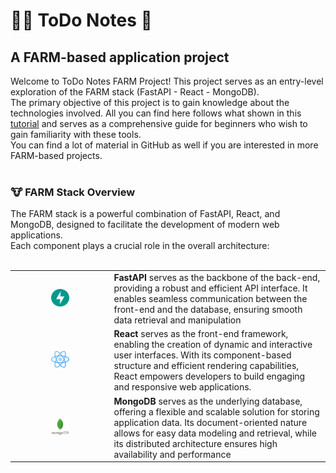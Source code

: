 <h1> 👨‍🌾 ToDo Notes 📝 </h1> 
<h2>A FARM-based application project</h2>

Welcome to ToDo Notes FARM Project! 
This project serves as an entry-level exploration of the FARM stack (FastAPI - React - MongoDB). 
<br>The primary objective of this project is to gain knowledge about the technologies involved. All you can find here follows what shown in this [tutorial](https://www.youtube.com/watch?v=G8MsHbCzyZ4&t=6188s&ab_channel=ABDLogs) and serves as a comprehensive guide for beginners who wish to gain familiarity with these tools. 
<br>You can find a lot of material in GitHub as well if you are interested in more FARM-based projects.
<br><br>
<h3>🐮 FARM Stack Overview</h3>
The FARM stack is a powerful combination of FastAPI, React, and 
MongoDB, designed to facilitate the development of modern web 
applications. <br>
Each component plays a crucial role in the overall architecture:<br><br>


|                                                                          |                                                                                                                                                                                                                                                                               |
|--------------------------------------------------------------------------|-------------------------------------------------------------------------------------------------------------------------------------------------------------------------------------------------------------------------------------------------------------------------------|
| <div align="center"><img src="./docs/img/fastapi.svg" width="20%"></div> | **FastAPI** serves as the backbone of the back-end, providing a robust and efficient API interface. It enables seamless communication between the front-end and the database, ensuring smooth data retrieval and manipulation                                                 |
| <div align="center"><img src="./docs/img/react.png" width="20%" ></div>  | **React** serves as the front-end framework, enabling the creation of dynamic and interactive user interfaces. With its component-based structure and efficient rendering capabilities, React empowers developers to build engaging and responsive web applications.          |
| <div align="center"><img src="./docs/img/mongodb.png" width="20%">       | **MongoDB** serves as the underlying database, offering a flexible and scalable solution for storing application data. Its document-oriented nature allows for easy data modeling and retrieval, while its distributed architecture ensures high availability and performance |

<!-- 
<div style="display:flex; align-items: center">
    <img src="./docs/img/fastapi.svg" style="flex: 0 0 auto; margin-right: 20px" width="10%" alt="FastAPI logo">
    <div style="flex: 1 1 auto"><span style="color: #18EAA7;font-weight: bold;">FastAPI</span>: FastAPI serves as the backbone of the back-end, providing a robust and efficient API interface. It enables seamless communication between the front-end and the database, ensuring smooth data retrieval and manipulation.</div>
</div>
<br><br>
<div style="display:flex; align-items: center">
<img src="./docs/img/react.png" style="flex: 0 0 auto;margin-right: 20px" width="10%" alt="FastAPI logo">
<div style="flex: 1 1 auto"><span style="color: #189AEA;font-weight: bold;">React</span>: React serves as the front-end framework, enabling the creation of dynamic and interactive user interfaces. With its component-based structure and efficient rendering capabilities, React empowers developers to build engaging and responsive web applications.</div>
</div>
<br><br>
<div style="display:flex; align-items: center">
<img src="./docs/img/mongodb.png" style="flex: 0 0 auto;margin-right: 20px" width="10%" alt="FastAPI logo">
<div style="flex: 1 1 auto"><span style="color: #18D80F;font-weight: bold;">MongoDB</span>: MongoDB serves as the underlying database, offering a flexible and scalable solution for storing application data. Its document-oriented nature allows for easy data modeling and retrieval, while its distributed architecture ensures high availability and performance.</div>
</div>
-- >